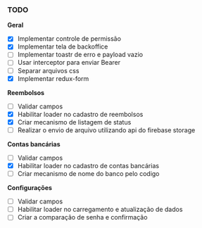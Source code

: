 ### TODO

 **Geral**
 
  - [x] Implementar controle de permissão
  - [x] Implementar tela de backoffice
  - [ ] Implementar toastr de erro e payload vazio
  - [ ] Usar interceptor para enviar Bearer
  - [ ] Separar arquivos css
  - [x] Implementar redux-form

 **Reembolsos**
 
  - [ ] Validar campos
  - [x] Habilitar loader no cadastro de reembolsos
  - [x] Criar mecanismo de listagem de status
  - [ ] Realizar o envio de arquivo utilizando api do firebase storage
 
 **Contas bancárias**
 
  - [ ] Validar campos
  - [x] Habilitar loader no cadastro de contas bancárias
  - [ ] Criar mecanismo de nome do banco pelo codigo
 
  **Configurações**
  
  - [ ] Validar campos
  - [ ] Habilitar loader no carregamento e atualização de dados
  - [ ] Criar a comparação de senha e confirmação